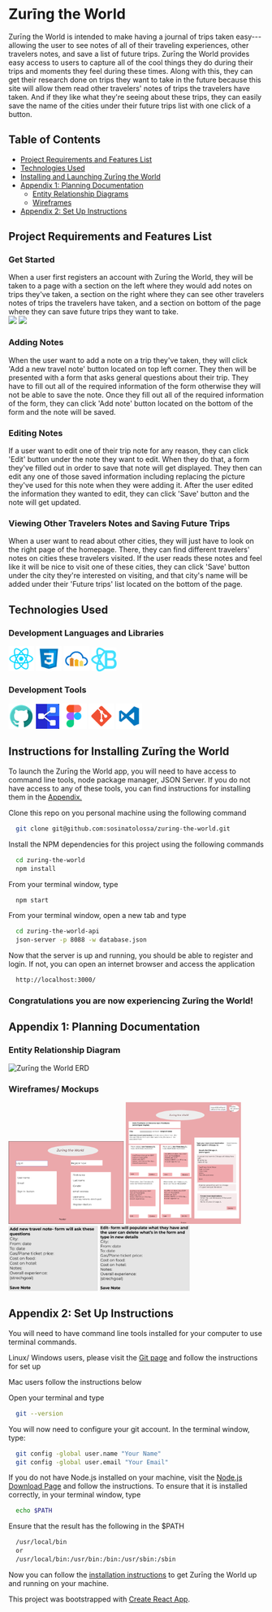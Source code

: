 # Zurīng the World
Zurīng the World is intended to make having a journal of trips taken easy--- allowing the user to see notes of all of their traveling experiences, other travelers notes, and save a list of future trips. Zurīng the World provides easy access to users to capture all of the cool things they do during their trips and moments they feel during these times. Along with this, they can get their research done on trips they want to take in the future because this site will allow them read other travelers' notes of trips the travelers have taken. And if they like what they're seeing about these trips, they can easily save the name of the cities under their future trips list with one click of a button.

## Table of Contents
  * [Project Requirements and Features List](#project-requirements-and-features-list)
  * [Technologies Used](#technologies-used)
  * [Installing and Launching Zurīng the World](#instructions-for-installing-zurīng-the-world)
  * [Appendix 1: Planning Documentation](#appendix-1-planning-documentation)
    * [Entity Relationship Diagrams](#entity-relationship-diagram)
    * [Wireframes](#wireframes)
  * [Appendix 2: Set Up Instructions](#appendix-2-set-up-instructions)

## Project Requirements and Features List
### Get Started
When a user first registers an account with Zurīng the World, they will be taken to a page with a section on the left where they would add notes on trips they've taken, a section on the right where they can see other travelers notes of trips the travelers have taken, and a section on bottom of the page where they can save future trips they want to take. 
<br>
<img src="./src/components/images/Zurīng-the-World-freshPage.png" width="50%"></img>
<img src="./src/components/images/Zurīng-the-World-freshPageBottom.png" width="50%"></img>

### Adding Notes
When the user want to add a note on a trip they've taken, they will click 'Add a new travel note' button located on top left corner. They then will be presented with a form that asks general questions about their trip. They have to fill out all of the required information of the form otherwise they will not be able to save the note. Once they fill out all of the required information of the form, they can click 'Add note' button located on the bottom of the form and the note will be saved. 

### Editing Notes
If a user want to edit one of their trip note for any reason, they can click 'Edit' button under the note they want to edit. When they do that, a form they've filled out in order to save that note will get displayed. They then can edit any one of those saved information including replacing the picture they've used for this note when they were adding it. After the user edited the information they wanted to edit, they can click 'Save' button and the note will get updated.

### Viewing Other Travelers Notes and Saving Future Trips
When a user want to read about other cities, they will just have to look on the right page of the homepage. There, they can find different travelers' notes on cities these travelers visited. If the user reads these notes and feel like it will be nice to visit one of these cities, they can click 'Save' button under the city they're interested on visiting, and that city's name will be added under their 'Future trips' list located on the bottom of the page.


## Technologies Used
  ### Development Languages and Libraries
  <img src="./src/components/images/react-logo.png" width="10%"></img> 
  <img src="./src/components/images/css3-logo.png" width="10%"></img>
  <img src="./src/components/images/cloudinary-logo.png" width="10%"></img> 
  <img src="./src/components/images/react-bootstrap-logo.png" width="10%"></img> 

  ### Development Tools
  <img src="./src/components/images/github-logo.png" width="10%"></img>
  <img src="./src/components/images/dbdiagramio-logo.png" width="9%"></img>
  <img src="./src/components/images/figma-logo.png" width="10%"></img> 
  <img src="./src/components/images/git-logo.png" width="10%"></img> 
  <img src="./src/components/images/vscode-logo.png" width="10%"></img>
 
## Instructions for Installing Zurīng the World
  To launch the Zurīng the World app, you will need to have access to command line tools, node package manager, JSON Server. If you do not have access to any of these tools, you can find instructions for installing them in the [Appendix.](#appendix-2-set-up-instructions)

  Clone this repo on you personal machine using the following command
  ```sh
    git clone git@github.com:sosinatolossa/zuring-the-world.git
  ```

  Install the NPM dependencies for this project using the following commands
  ```sh
    cd zuring-the-world
    npm install
  ```

  From your terminal window, type 
  ```sh
    npm start
  ```
  From your terminal window, open a new tab and type
  ```sh
    cd zuring-the-world-api
    json-server -p 8088 -w database.json
  ```

  Now that the server is up and running, you should be able to register and login. If not, you can open an internet browser and access the application
  ```sh
    http://localhost:3000/
  ```

 ### Congratulations you are now experiencing Zurīng the World!

  ## Appendix 1: Planning Documentation

  ### Entity Relationship Diagram
  ![Zurīng the World ERD](./src/components/images/Zurīng-the-World-ERD.png)

  ### Wireframes/ Mockups
  <img src="./src/components/images/wireframe1.png" width="45%"></img> <img src="./src/components/images/wireframe2.png" width="45%"></img>
  <img src="./src/components/images/wireframe3.png" width="35%"></img> <img src="./src/components/images/wireframe4.png" width="35%"></img>

  ## Appendix 2: Set Up Instructions

  You will need to have command line tools installed for your computer to use terminal commands.

  Linux/ Windows users, please visit the [Git page](https://git-scm.com/book/en/v2/Getting-Started-Installing-Git) and follow the instructions for set up

  Mac users follow the instructions below

  Open your terminal and type
  ```sh
    git --version
  ```

  You will now need to configure your git account. In the terminal window, type:
  ```sh
    git config -global user.name "Your Name"
    git config -global user.email "Your Email"
  ```

  If you do not have Node.js installed on your machine, visit the [Node.js Download Page](https://nodejs.org/en/download/) and  follow the instructions. To ensure that it is installed correctly, in your terminal window, type
  ```sh
    echo $PATH
  ```
  Ensure that the result has the following in the $PATH
  ```sh
    /usr/local/bin
    or
    /usr/local/bin:/usr/bin:/bin:/usr/sbin:/sbin
  ```

  Now you can follow the [installation instructions](#instructions-for-installing-zuring-the-world) to get Zurīng the World up and running on your machine.

  This project was bootstrapped with [Create React App](https://github.com/facebook/create-react-app).
